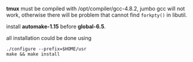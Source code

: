 **tmux** must be compiled with /opt/compiler/gcc-4.8.2, jumbo gcc will not work,
otherwise there will be problem that cannot find `forkpty()` in libutil.

install **automake-1.15** before **global-6.5**.

all installation could be done using

    ./configure --prefix=$HOME/usr
    make && make install
